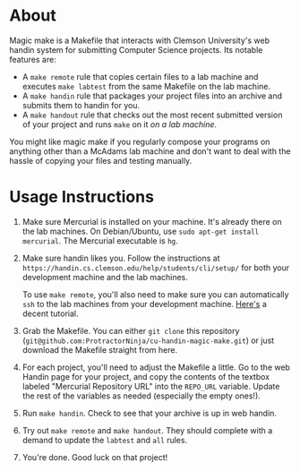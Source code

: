 # About #

Magic make is a Makefile that interacts with Clemson University's web handin
system for submitting Computer Science projects. Its notable features are:

- A `make remote` rule that copies certain files to a lab machine and executes
  `make labtest` from the same Makefile on the lab machine.
- A `make handin` rule that packages your project files into an archive and 
  submits them to handin for you.
- A `make handout` rule that checks out the most recent submitted version of 
  your project and runs `make` on it _on a lab machine_.

You might like magic make if you regularly compose your programs on anything
other than a McAdams lab machine and don't want to deal with the hassle of
copying your files and testing manually.

# Usage Instructions #

1. Make sure Mercurial is installed on your machine. It's already there on the
   lab machines. On Debian/Ubuntu, use `sudo apt-get install mercurial`. The
   Mercurial executable is `hg`.

2. Make sure handin likes you. Follow the instructions at
   `https://handin.cs.clemson.edu/help/students/cli/setup/` for both your
   development machine and the lab machines.

   To use `make remote`, you'll also need to make sure you can automatically
   `ssh` to the lab machines from your development machine. 
   [Here's](http://www.linuxproblem.org/art_9.html) a decent tutorial.

3. Grab the Makefile. You can either `git clone` this repository
   (`git@github.com:ProtractorNinja/cu-handin-magic-make.git`) or just download
   the Makefile straight from here.

4. For each project, you'll need to adjust the Makefile a little. Go to the web
   Handin page for your project, and copy the contents of the textbox labeled
   "Mercurial Repository URL" into the `REPO_URL` variable. Update the rest of
   the variables as needed (especially the empty ones!).

5. Run `make handin`. Check to see that your archive is up in web handin.

6. Try out `make remote` and `make handout`. They should complete with a demand
   to update the `labtest` and `all` rules.

7. You're done. Good luck on that project!

